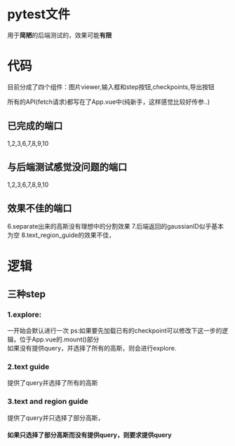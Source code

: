 # pytest文件
用于**简陋**的后端测试的，效果可能**有限**  

# 代码
目前分成了四个组件：图片viewer,输入框和step按钮,checkpoints,导出按钮  

所有的API(fetch请求)都写在了App.vue中(纯新手，这样感觉比较好传参..)  

## 已完成的端口
1,2,3,6,7,8,9,10
## 与后端测试感觉没问题的端口
1,2,3,6,7,8,9,10

## 效果不佳的端口
6.separate出来的高斯没有理想中的分割效果
7.后端返回的gaussianID似乎基本为空
8.text_region_guide的效果不佳，

# 逻辑
## 三种step
### 1.explore:
一开始会默认进行一次 ps:如果要先加载已有的checkpoint可以修改下这一步的逻辑，位于App.vue的.mount()部分  
如果没有提供query，并选择了所有的高斯，则会进行explore.
### 2.text guide
提供了query并选择了所有的高斯
### 3.text and region guide
提供了query并只选择了部分高斯，

#### 如果只选择了部分高斯而没有提供query，则要求提供query
